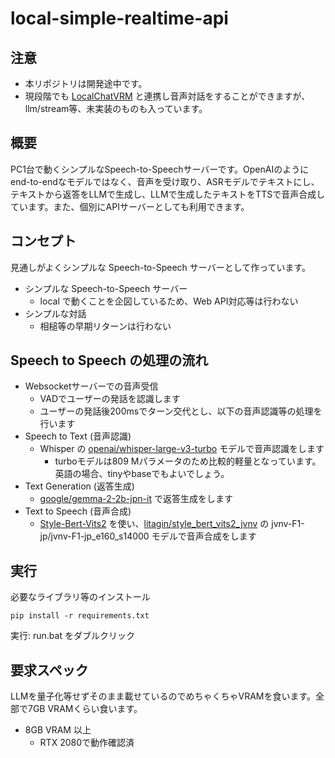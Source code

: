 # local-simple-realtime-api

## 注意

- 本リポジトリは開発途中です。
- 現段階でも [LocalChatVRM](https://github.com/nyosegawa/LocalChatVRM) と連携し音声対話をすることができますが、llm/stream等、未実装のものも入っています。

## 概要

PC1台で動くシンプルなSpeech-to-Speechサーバーです。OpenAIのようにend-to-endなモデルではなく、音声を受け取り、ASRモデルでテキストにし、テキストから返答をLLMで生成し、LLMで生成したテキストをTTSで音声合成しています。また、個別にAPIサーバーとしても利用できます。

## コンセプト

見通しがよくシンプルな Speech-to-Speech サーバーとして作っています。

- シンプルな Speech-to-Speech サーバー
    - local で動くことを企図しているため、Web API対応等は行わない
- シンプルな対話
    - 相槌等の早期リターンは行わない

## Speech to Speech の処理の流れ

- Websocketサーバーでの音声受信
    - VADでユーザーの発話を認識します
    - ユーザーの発話後200msでターン交代とし、以下の音声認識等の処理を行います
- Speech to Text (音声認識)
    - Whisper の [openai/whisper-large-v3-turbo](https://huggingface.co/openai/whisper-large-v3-turbo) モデルで音声認識をします
        - turboモデルは809 Mパラメータのため比較的軽量となっています。英語の場合、tinyやbaseでもよいでしょう。
- Text Generation (返答生成)
    - [google/gemma-2-2b-jpn-it](https://huggingface.co/google/gemma-2-2b-jpn-it) で返答生成をします
- Text to Speech (音声合成)
    - [Style-Bert-Vits2](https://github.com/litagin02/Style-Bert-VITS2) を使い、[litagin/style_bert_vits2_jvnv](https://huggingface.co/litagin/style_bert_vits2_jvnv) の jvnv-F1-jp/jvnv-F1-jp_e160_s14000 モデルで音声合成をします

## 実行

必要なライブラリ等のインストール

```
pip install -r requirements.txt
```

実行: run.bat をダブルクリック

## 要求スペック

LLMを量子化等せずそのまま載せているのでめちゃくちゃVRAMを食います。全部で7GB VRAMくらい食います。

- 8GB VRAM 以上
    - RTX 2080で動作確認済